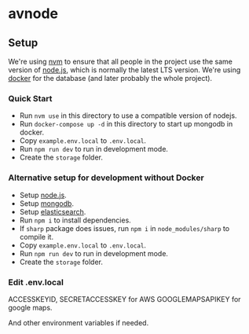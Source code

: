 avnode
======

Setup
-----

We're using [nvm][nvm] to ensure that all people in the project use the same version of [node.js][nodejs], which is normally the latest LTS version.
We're using [docker][docker] for the database (and later probably the whole project).

[nvm]: https://github.com/creationix/nvm
[nodejs]: https://nodejs.org
[docker]: https://www.docker.com
[mongodb]: https://www.mongodb.com
[elasticsearch]: https://www.elastic.co/

### Quick Start

* Run `nvm use` in this directory to use a compatible version of nodejs.
* Run `docker-compose up -d` in this directory to start up mongodb in docker.
* Copy `example.env.local` to `.env.local`. 
* Run `npm run dev` to run in development mode.
* Create the `storage` folder.

### Alternative setup for development without Docker

* Setup [node.js][nodejs].
* Setup [mongodb][mongodb].
* Setup [elasticsearch][elasticsearch].
* Run `npm i` to install dependencies.
* If `sharp` package does issues, run `npm i` in `node_modules/sharp` to compile it.
* Copy `example.env.local` to `.env.local`. 
* Run `npm run dev` to run in development mode.
* Create the `storage` folder.

### Edit .env.local

ACCESSKEYID, SECRETACCESSKEY for AWS
GOOGLEMAPSAPIKEY for google maps.

And other environment variables if needed.
